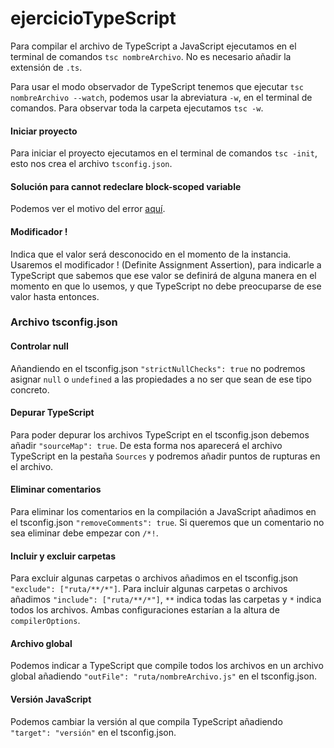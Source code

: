 # ejercicioTypeScript

Para compilar el archivo de TypeScript a JavaScript ejecutamos en el terminal de comandos `tsc nombreArchivo`. No es necesario añadir la extensión de `.ts`.

Para usar el modo observador de TypeScript tenemos que ejecutar `tsc nombreArchivo --watch`, podemos usar la abreviatura `-w`, en el terminal de comandos. Para observar toda la carpeta ejecutamos `tsc -w`.

#### Iniciar proyecto

Para iniciar el proyecto ejecutamos en el terminal de comandos `tsc -init`, esto nos crea el archivo `tsconfig.json`.

#### Solución para cannot redeclare block-scoped variable

Podemos ver el motivo del error [aquí](https://medium.com/@muravitskiy.mail/cannot-redeclare-block-scoped-variable-varname-how-to-fix-b1c3d9cc8206).

#### Modificador !

Indica que el valor será desconocido en el momento de la instancia. Usaremos el modificador ! (Definite Assignment Assertion), para indicarle a TypeScript que sabemos que ese valor se definirá de alguna manera en el momento en que lo usemos, y que TypeScript no debe preocuparse de ese valor hasta entonces.

### Archivo tsconfig.json

#### Controlar null

Añandiendo en el tsconfig.json `"strictNullChecks": true` no podremos asignar `null` o `undefined` a las propiedades a no ser que sean de ese tipo concreto.

#### Depurar TypeScript

Para poder depurar los archivos TypeScript en el tsconfig.json debemos añadir `"sourceMap": true`. De esta forma nos aparecerá el archivo TypeScript en la pestaña `Sources` y podremos añadir puntos de rupturas en el archivo.

#### Eliminar comentarios

Para eliminar los comentarios en la compilación a JavaScript añadimos en el tsconfig.json `"removeComments": true`. Si queremos que un comentario no sea eliminar debe empezar con `/*!`.

#### Incluir y excluir carpetas

Para excluir algunas carpetas o archivos añadimos en el tsconfig.json `"exclude": ["ruta/**/*"]`. Para incluir algunas carpetas o archivos añadimos `"include": ["ruta/**/*"]`, `**` indica todas las carpetas y `*` indica todos los archivos. Ambas configuraciones estarían a la altura de `compilerOptions`.

#### Archivo global

Podemos indicar a TypeScript que compile todos los archivos en un archivo global añadiendo `"outFile": "ruta/nombreArchivo.js"` en el tsconfig.json.

#### Versión JavaScript

Podemos cambiar la versión al que compila TypeScript añadiendo `"target": "versión"` en el tsconfig.json.
